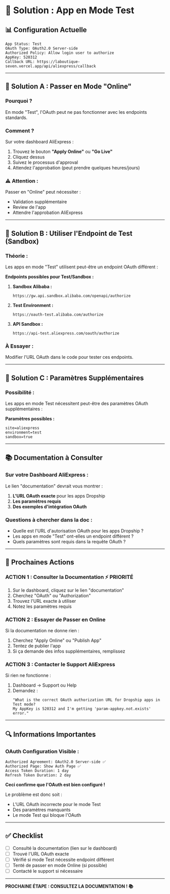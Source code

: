 # 🔧 Solution : App en Mode Test

## 📊 Configuration Actuelle

```
App Status: Test
OAuth Type: OAuth2.0 Server-side
Authorized Policy: Allow login user to authorize
AppKey: 520312
Callback URL: https://laboutique-seven.vercel.app/api/aliexpress/callback
```

---

## 🎯 Solution A : Passer en Mode "Online"

### **Pourquoi ?**

En mode "Test", l'OAuth peut ne pas fonctionner avec les endpoints standards.

### **Comment ?**

Sur votre dashboard AliExpress :

1. Trouvez le bouton **"Apply Online"** ou **"Go Live"**
2. Cliquez dessus
3. Suivez le processus d'approval
4. Attendez l'approbation (peut prendre quelques heures/jours)

### **⚠️ Attention :**

Passer en "Online" peut nécessiter :
- Validation supplémentaire
- Review de l'app
- Attendre l'approbation AliExpress

---

## 🎯 Solution B : Utiliser l'Endpoint de Test (Sandbox)

### **Théorie :**

Les apps en mode "Test" utilisent peut-être un endpoint OAuth différent :

**Endpoints possibles pour Test/Sandbox :**

1. **Sandbox Alibaba :**
   ```
   https://gw.api.sandbox.alibaba.com/openapi/authorize
   ```

2. **Test Environment :**
   ```
   https://oauth-test.alibaba.com/authorize
   ```

3. **API Sandbox :**
   ```
   https://api-test.aliexpress.com/oauth/authorize
   ```

### **À Essayer :**

Modifier l'URL OAuth dans le code pour tester ces endpoints.

---

## 🎯 Solution C : Paramètres Supplémentaires

### **Possibilité :**

Les apps en mode Test nécessitent peut-être des paramètres OAuth supplémentaires :

**Paramètres possibles :**
```
site=aliexpress
environment=test
sandbox=true
```

---

## 📚 Documentation à Consulter

### **Sur votre Dashboard AliExpress :**

Le lien "documentation" devrait vous montrer :

1. **L'URL OAuth exacte** pour les apps Dropship
2. **Les paramètres requis**
3. **Des exemples d'intégration OAuth**

### **Questions à chercher dans la doc :**

- Quelle est l'URL d'autorisation OAuth pour les apps Dropship ?
- Les apps en mode "Test" ont-elles un endpoint différent ?
- Quels paramètres sont requis dans la requête OAuth ?

---

## 🎯 Prochaines Actions

### **ACTION 1 : Consulter la Documentation** ⚡ PRIORITÉ

1. Sur le dashboard, cliquez sur le lien "documentation"
2. Cherchez "OAuth" ou "Authorization"
3. Trouvez l'URL exacte à utiliser
4. Notez les paramètres requis

### **ACTION 2 : Essayer de Passer en Online**

Si la documentation ne donne rien :

1. Cherchez "Apply Online" ou "Publish App"
2. Tentez de publier l'app
3. Si ça demande des infos supplémentaires, remplissez

### **ACTION 3 : Contacter le Support AliExpress**

Si rien ne fonctionne :

1. Dashboard → Support ou Help
2. Demandez :
   ```
   "What is the correct OAuth authorization URL for Dropship apps in Test mode?
   My AppKey is 520312 and I'm getting 'param-appkey.not.exists' error."
   ```

---

## 🔍 Informations Importantes

### **OAuth Configuration Visible :**

```
Authorized Agreement: OAuth2.0 Server-side ✅
Authorized Page: Show Auth Page ✅
Access Token Duration: 1 day
Refresh Token Duration: 2 day
```

**Ceci confirme que l'OAuth est bien configuré !**

Le problème est donc soit :
- L'URL OAuth incorrecte pour le mode Test
- Des paramètres manquants
- Le mode Test qui bloque l'OAuth

---

## ✅ Checklist

- [ ] Consulté la documentation (lien sur le dashboard)
- [ ] Trouvé l'URL OAuth exacte
- [ ] Vérifié si mode Test nécessite endpoint différent
- [ ] Tenté de passer en mode Online (si possible)
- [ ] Contacté le support si nécessaire

---

**PROCHAINE ÉTAPE : CONSULTEZ LA DOCUMENTATION ! 📚**
